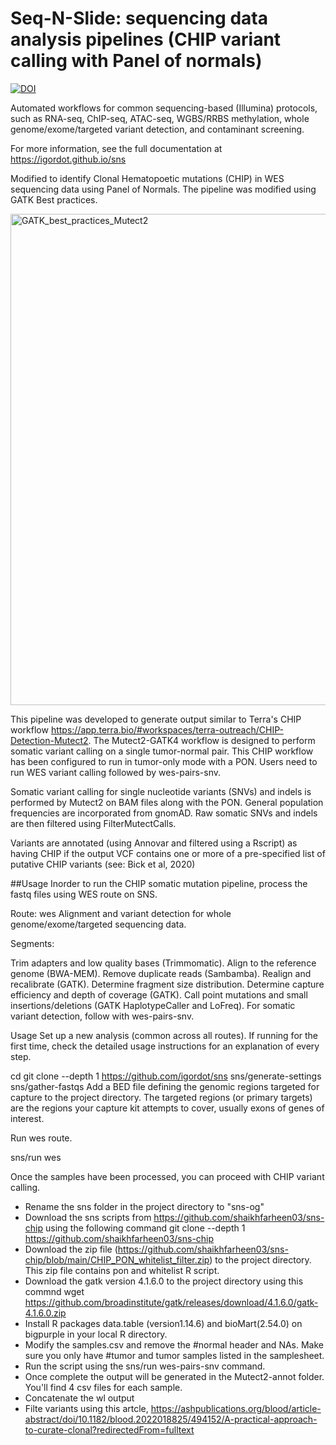 # Seq-N-Slide: sequencing data analysis pipelines (CHIP variant calling with Panel of normals)

[![DOI](https://zenodo.org/badge/66501450.svg)](https://zenodo.org/badge/latestdoi/66501450)

Automated workflows for common sequencing-based (Illumina) protocols, such as RNA-seq, ChIP-seq, ATAC-seq, WGBS/RRBS methylation, whole genome/exome/targeted variant detection, and contaminant screening.

For more information, see the full documentation at https://igordot.github.io/sns

Modified to identify Clonal Hematopoetic mutations (CHIP) in WES sequencing data using Panel of Normals. The pipeline was modified using GATK Best practices.  

<img width="786" alt="GATK_best_practices_Mutect2" src="https://user-images.githubusercontent.com/26681884/207418325-22d6807b-2605-4836-a0dd-7daaeaddb162.png">

This pipeline was developed to generate output similar to Terra's CHIP workflow https://app.terra.bio/#workspaces/terra-outreach/CHIP-Detection-Mutect2.
The Mutect2-GATK4 workflow is designed to perform somatic variant calling on a single tumor-normal pair. This CHIP workflow has been configured to run in tumor-only mode with a PON. Users need to run WES variant calling followed by wes-pairs-snv. 

Somatic variant calling for single nucleotide variants (SNVs) and indels is performed by Mutect2 on BAM files along with the PON. General population frequencies are incorporated from gnomAD. Raw somatic SNVs and indels are then filtered using FilterMutectCalls.

Variants are annotated (using Annovar and filtered using a Rscript) as having CHIP if the output VCF contains one or more of a pre-specified list of putative CHIP variants (see: Bick et al, 2020)

##Usage
Inorder to run the CHIP somatic mutation pipeline, process the fastq files using WES route on SNS. 

Route: wes
Alignment and variant detection for whole genome/exome/targeted sequencing data.

Segments:

Trim adapters and low quality bases (Trimmomatic).
Align to the reference genome (BWA-MEM).
Remove duplicate reads (Sambamba).
Realign and recalibrate (GATK).
Determine fragment size distribution.
Determine capture efficiency and depth of coverage (GATK).
Call point mutations and small insertions/deletions (GATK HaplotypeCaller and LoFreq).
For somatic variant detection, follow with wes-pairs-snv.

Usage
Set up a new analysis (common across all routes). If running for the first time, check the detailed usage instructions for an explanation of every step.

cd <project dir>
git clone --depth 1 https://github.com/igordot/sns
sns/generate-settings <genome>
sns/gather-fastqs <fastq dir>
Add a BED file defining the genomic regions targeted for capture to the project directory. The targeted regions (or primary targets) are the regions your capture kit attempts to cover, usually exons of genes of interest.

Run wes route.

sns/run wes
  
  
Once the samples have been processed, you can proceed with CHIP variant calling. 
  - Rename the sns folder in the project directory to "sns-og" 
  - Download the sns scripts from https://github.com/shaikhfarheen03/sns-chip using the following command git clone --depth 1 https://github.com/shaikhfarheen03/sns-chip
  - Download the zip file (https://github.com/shaikhfarheen03/sns-chip/blob/main/CHIP_PON_whitelist_filter.zip) to the project directory. This zip file contains pon and whitelist R script.
  - Download the gatk version 4.1.6.0 to the project directory using this commnd wget https://github.com/broadinstitute/gatk/releases/download/4.1.6.0/gatk-4.1.6.0.zip
  - Install R packages data.table (version1.14.6) and bioMart(2.54.0) on bigpurple in your local R directory. 
  - Modify the samples.csv and remove the #normal header and NAs. Make sure you only have #tumor and tumor samples listed in the samplesheet.
  - Run the script using the sns/run wes-pairs-snv command.
  - Once complete the output will be generated in the Mutect2-annot folder. You'll find 4 csv files for each sample. 
  - Concatenate the wl output
  - Filte variants using this artcle, https://ashpublications.org/blood/article-abstract/doi/10.1182/blood.2022018825/494152/A-practical-approach-to-curate-clonal?redirectedFrom=fulltext

